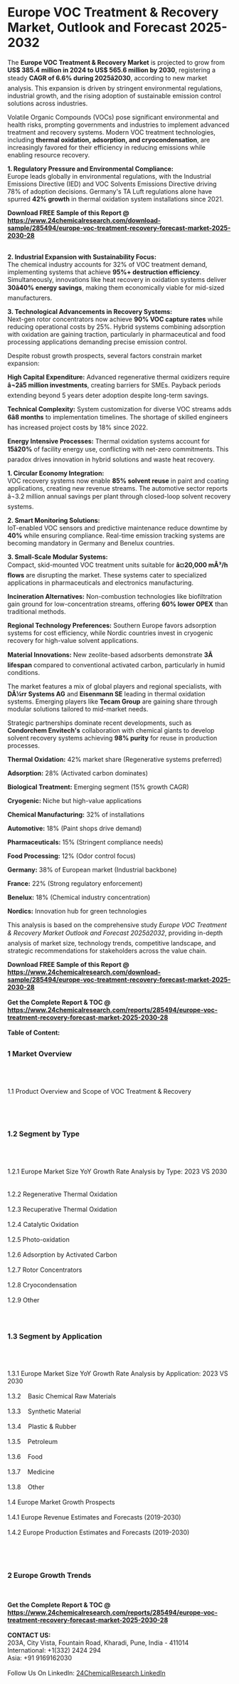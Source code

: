 <h1>Europe VOC Treatment &amp; Recovery Market, Outlook and Forecast 2025-2032</h1><p>The <strong>Europe VOC Treatment &amp; Recovery Market</strong> is projected to grow from <strong>US$ 385.4 million in 2024 to US$ 565.6 million by 2030</strong>, registering a steady <strong>CAGR of 6.6% during 2025â2030</strong>, according to new market analysis. This expansion is driven by stringent environmental regulations, industrial growth, and the rising adoption of sustainable emission control solutions across industries.</p><p>Volatile Organic Compounds (VOCs) pose significant environmental and health risks, prompting governments and industries to implement advanced treatment and recovery systems. Modern VOC treatment technologies, including <strong>thermal oxidation, adsorption, and cryocondensation</strong>, are increasingly favored for their efficiency in reducing emissions while enabling resource recovery.</p><p><strong>1. Regulatory Pressure and Environmental Compliance:</strong><br>
Europe leads globally in environmental regulations, with the Industrial Emissions Directive (IED) and VOC Solvents Emissions Directive driving 78% of adoption decisions. Germany's TA Luft regulations alone have spurred <strong>42% growth</strong> in thermal oxidation system installations since 2021.</p><div><b>Download FREE Sample of this Report @ 
            <a href="https://www.24chemicalresearch.com/download-sample/285494/europe-voc-treatment-recovery-forecast-market-2025-2030-28">
            https://www.24chemicalresearch.com/download-sample/285494/europe-voc-treatment-recovery-forecast-market-2025-2030-28</a></b></div><br><p><strong>2. Industrial Expansion with Sustainability Focus:</strong><br>
The chemical industry accounts for 32% of VOC treatment demand, implementing systems that achieve <strong>95%+ destruction efficiency</strong>. Simultaneously, innovations like heat recovery in oxidation systems deliver <strong>30â40% energy savings</strong>, making them economically viable for mid-sized manufacturers.</p><p><strong>3. Technological Advancements in Recovery Systems:</strong><br>
Next-gen rotor concentrators now achieve <strong>90% VOC capture rates</strong> while reducing operational costs by 25%. Hybrid systems combining adsorption with oxidation are gaining traction, particularly in pharmaceutical and food processing applications demanding precise emission control.</p><p>Despite robust growth prospects, several factors constrain market expansion:</p><p><strong>High Capital Expenditure:</strong> Advanced regenerative thermal oxidizers require <strong>â¬2â5 million investments</strong>, creating barriers for SMEs. Payback periods extending beyond 5 years deter adoption despite long-term savings.</p><p><strong>Technical Complexity:</strong> System customization for diverse VOC streams adds <strong>6â8 months</strong> to implementation timelines. The shortage of skilled engineers has increased project costs by 18% since 2022.</p><p><strong>Energy Intensive Processes:</strong> Thermal oxidation systems account for <strong>15â20%</strong> of facility energy use, conflicting with net-zero commitments. This paradox drives innovation in hybrid solutions and waste heat recovery.</p><p><strong>1. Circular Economy Integration:</strong><br>
VOC recovery systems now enable <strong>85% solvent reuse</strong> in paint and coating applications, creating new revenue streams. The automotive sector reports â¬3.2 million annual savings per plant through closed-loop solvent recovery systems.</p><p><strong>2. Smart Monitoring Solutions:</strong><br>
IoT-enabled VOC sensors and predictive maintenance reduce downtime by <strong>40%</strong> while ensuring compliance. Real-time emission tracking systems are becoming mandatory in Germany and Benelux countries.</p><p><strong>3. Small-Scale Modular Systems:</strong><br>
Compact, skid-mounted VOC treatment units suitable for <strong>â¤20,000 mÂ³/h flows</strong> are disrupting the market. These systems cater to specialized applications in pharmaceuticals and electronics manufacturing.</p><p><strong>Incineration Alternatives:</strong> Non-combustion technologies like biofiltration gain ground for low-concentration streams, offering <strong>60% lower OPEX</strong> than traditional methods.</p><p><strong>Regional Technology Preferences:</strong> Southern Europe favors adsorption systems for cost efficiency, while Nordic countries invest in cryogenic recovery for high-value solvent applications.</p><p><strong>Material Innovations:</strong> New zeolite-based adsorbents demonstrate <strong>3Ã lifespan</strong> compared to conventional activated carbon, particularly in humid conditions.</p><p>The market features a mix of global players and regional specialists, with <strong>DÃ¼rr Systems AG</strong> and <strong>Eisenmann SE</strong> leading in thermal oxidation systems. Emerging players like <strong>Tecam Group</strong> are gaining share through modular solutions tailored to mid-market needs.</p><p>Strategic partnerships dominate recent developments, such as <strong>Condorchem Envitech's</strong> collaboration with chemical giants to develop solvent recovery systems achieving <strong>98% purity</strong> for reuse in production processes.</p><p><strong>Thermal Oxidation:</strong> 42% market share (Regenerative systems preferred)</p><p><strong>Adsorption:</strong> 28% (Activated carbon dominates)</p><p><strong>Biological Treatment:</strong> Emerging segment (15% growth CAGR)</p><p><strong>Cryogenic:</strong> Niche but high-value applications</p><p><strong>Chemical Manufacturing:</strong> 32% of installations</p><p><strong>Automotive:</strong> 18% (Paint shops drive demand)</p><p><strong>Pharmaceuticals:</strong> 15% (Stringent compliance needs)</p><p><strong>Food Processing:</strong> 12% (Odor control focus)</p><p><strong>Germany:</strong> 38% of European market (Industrial backbone)</p><p><strong>France:</strong> 22% (Strong regulatory enforcement)</p><p><strong>Benelux:</strong> 18% (Chemical industry concentration)</p><p><strong>Nordics:</strong> Innovation hub for green technologies</p><p>This analysis is based on the comprehensive study <em>Europe VOC Treatment &amp; Recovery Market Outlook and Forecast 2025â2032</em>, providing in-depth analysis of market size, technology trends, competitive landscape, and strategic recommendations for stakeholders across the value chain.</p><div><b>Download FREE Sample of this Report @ 
            <a href="https://www.24chemicalresearch.com/download-sample/285494/europe-voc-treatment-recovery-forecast-market-2025-2030-28">
            https://www.24chemicalresearch.com/download-sample/285494/europe-voc-treatment-recovery-forecast-market-2025-2030-28</a></b></div><br><div><b>Get the Complete Report & TOC @ 
            <a href="https://www.24chemicalresearch.com/reports/285494/europe-voc-treatment-recovery-forecast-market-2025-2030-28">
            https://www.24chemicalresearch.com/reports/285494/europe-voc-treatment-recovery-forecast-market-2025-2030-28</a></b></div><br>
            <b>Table of Content:</b><p><h2><span style="font-size:16px"><strong>1 Market Overview&nbsp;&nbsp; &nbsp;</strong></span></h2><br />
<br />
<p>1.1 Product Overview and Scope of VOC Treatment & Recovery&nbsp;</p><br />
<br />
<h2><strong><span style="font-size:16px">1.2 Segment by Type&nbsp;&nbsp; &nbsp;</span></strong></h2><br />
<br />
<p>1.2.1 Europe Market Size YoY Growth Rate Analysis by Type: 2023 VS 2030&nbsp;&nbsp; &nbsp;<br /><br />
1.2.2 Regenerative Thermal Oxidation&nbsp;&nbsp; &nbsp;<br /><br />
1.2.3 Recuperative Thermal Oxidation<br /><br />
1.2.4 Catalytic Oxidation<br /><br />
1.2.5 Photo-oxidation<br /><br />
1.2.6 Adsorption by Activated Carbon<br /><br />
1.2.7 Rotor Concentrators<br /><br />
1.2.8 Cryocondensation<br /><br />
1.2.9 Other<br /><br />
<br />
<h2><span style="font-size:16px"><strong>1.3 Segment by Application&nbsp;&nbsp;</strong></span></h2><br />
<br />
<p>1.3.1 Europe Market Size YoY Growth Rate Analysis by Application: 2023 VS 2030&nbsp;&nbsp; &nbsp;<br /><br />
1.3.2&nbsp;&nbsp; &nbsp;Basic Chemical Raw Materials<br /><br />
1.3.3&nbsp;&nbsp; &nbsp;Synthetic Material<br /><br />
1.3.4&nbsp;&nbsp; &nbsp;Plastic & Rubber<br /><br />
1.3.5&nbsp;&nbsp; &nbsp;Petroleum<br /><br />
1.3.6&nbsp;&nbsp; &nbsp;Food<br /><br />
1.3.7&nbsp;&nbsp; &nbsp;Medicine<br /><br />
1.3.8&nbsp;&nbsp; &nbsp;Other<br /><br />
1.4 Europe Market Growth Prospects&nbsp;&nbsp; &nbsp;<br /><br />
1.4.1 Europe Revenue Estimates and Forecasts (2019-2030)&nbsp;&nbsp; &nbsp;<br /><br />
1.4.2 Europe Production Estimates and Forecasts (2019-2030)&nbsp;&nbsp;</p><br />
<br />
<h2><span style="font-size:16px"><strong>2 Europe Growth Trends&nbsp;&nbsp; &nbsp;</strong></span></h2><br />
</p><div><b>Get the Complete Report & TOC @ 
            <a href="https://www.24chemicalresearch.com/reports/285494/europe-voc-treatment-recovery-forecast-market-2025-2030-28">
            https://www.24chemicalresearch.com/reports/285494/europe-voc-treatment-recovery-forecast-market-2025-2030-28</a></b></div><br><b>CONTACT US:</b><br>
            203A, City Vista, Fountain Road, Kharadi, Pune, India - 411014<br>
            International: +1(332) 2424 294<br>
            Asia: +91 9169162030 <br><br>
            Follow Us On LinkedIn: <a href="https://www.linkedin.com/company/24chemicalresearch/">24ChemicalResearch LinkedIn</a>